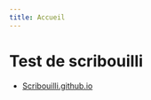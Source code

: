 ```yaml
---
title: Accueil
---
```

# Test de scribouilli
* [Scribouilli.github.io](https://scribouilli.github.io)